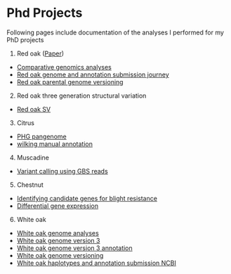 # Phd Projects

Following pages include documentation of the analyses I performed for my PhD projects

1. Red oak ([Paper](https://academic.oup.com/g3journal/article/13/11/jkad209/7274082))
* [Comparative genomics analyses](https://github.com/beantkapoor786/phd/wiki/Red-oak-genome)
* [Red oak genome and annotation submission journey](https://github.com/beantkapoor786/phd/wiki/Red-oak-genome-and-annotation-submission)
* [Red oak parental genome versioning](https://github.com/beantkapoor786/phd/wiki/Red-oak-parental-genome-versioning)

2. Red oak three generation structural variation
* [Red oak SV](https://github.com/beantkapoor786/phd/wiki/Red-oak-three-generation-structural-variants)

3. Citrus
* [PHG pangenome](https://github.com/beantkapoor786/phd/wiki/Citrus-pangenome-PHG-v2)
* [wilking manual annotation](https://github.com/beantkapoor786/phd/wiki/Citrus-%E2%80%90-wilking-manual-annotation)

4. Muscadine
* [Variant calling using GBS reads](https://github.com/beantkapoor786/phd/wiki/Muscadine-GBS)

5. Chestnut
* [Identifying candidate genes for blight resistance](https://github.com/beantkapoor786/phd/wiki/Chestnut-blight)
* [Differential gene expression](https://github.com/beantkapoor786/phd/wiki/Chestnut-Phytophthora)

6. White oak
* [White oak genome analyses](https://github.com/beantkapoor786/phd/wiki/White-oak-genome-analyses)
* [White oak genome version 3](https://github.com/beantkapoor786/phd/wiki/White-oak-genome-version-3)
* [White oak genome version 3 annotation](https://github.com/beantkapoor786/phd/wiki/White-oak-genome-version-3-annotation)
* [White oak genome versioning](https://github.com/beantkapoor786/phd/wiki/White-oak-genome-versioning)
* [White oak haplotypes and annotation submission NCBI](https://github.com/beantkapoor786/phd/wiki/White-oak-haplotypes-genomes-and-annotation-submission)

